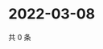 # 2022-03-08

共 0 条

<!-- BEGIN WEIBO -->
<!-- 最后更新时间 Tue Mar 08 2022 11:10:03 GMT+0800 (China Standard Time) -->

<!-- END WEIBO -->
